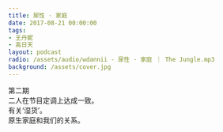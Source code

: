 ```yaml
---
title: 尿性 · 家庭
date: 2017-08-21 00:00:00
tags:
- 王丹妮
- 高日天
layout: podcast
radio: /assets/audio/wdannii - 尿性 · 家庭 ｜ The Jungle.mp3
background: /assets/cover.jpg
---
```


第二期  
二人在节目定调上达成一致。  
有关‘湿货’。  
原生家庭和我们的关系。
